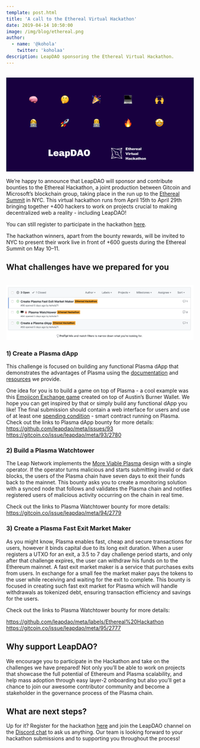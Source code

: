 ```yaml
---
template: post.html
title: 'A call to the Ethereal Virtual Hackathon'
date: 2019-04-14 10:50:00
image: /img/blog/ethereal.png
author:
  - name: '@kohola'
    twitter: 'koholaa'
description: LeapDAO sponsoring the Ethereal Virtual Hackathon.
---
```


<br>

<img src="/img/blog/ethereal.png" alt="LeapDAO x Ethereal">

We’re happy to announce that LeapDAO will sponsor and contribute bounties to the Ethereal Hackathon, a joint production between Gitcoin and Microsoft’s blockchain group, taking place in the run up to the [Ethereal Summit](https://etherealsummit.com/) in NYC. This virtual hackathon runs from April 15th to April 29th bringing together +400 hackers to work on projects crucial to making decentralized web a reality - including LeapDAO! 

You can still register to participate in the hackathon [here](https://gitcoin.typeform.com/to/j7CSbV).

The hackathon winners, apart from the bounty rewards, will be invited to NYC to present their work live in front of +600 guests during the Ethereal Summit on May 10–11.

## What challenges have we prepared for you
<br>
<img src="/img/blog/prizes.png" alt="Ethereal Hackathon bounties">

### 1) Create a Plasma dApp

This challenge is focused on building any functional Plasma dApp that demonstrates the advantages of Plasma using the [documentation](https://docs.leapdao.org/spending-conditions/) and [resources](https://www.youtube.com/watch?v=cB5T0buF8GI) we provide. 

One idea for you is to build a game on top of Plasma - a cool example was this [Emojicon Exchange game](https://www.youtube.com/watch?v=TV262hNh_TI&feature=youtu.be) created on top of Austin’s Burner Wallet. We hope you can get inspired by that or simply build any functional dApp you like! The final submission should contain a web interface for users and use of at least one [spending condition](https://docs.leapdao.org/spending-conditions/) - smart contract running on Plasma. 
Check out the links to Plasma dApp bounty for more details: 
https://github.com/leapdao/meta/issues/93
https://gitcoin.co/issue/leapdao/meta/93/2780

### 2) Build a Plasma Watchtower

The Leap Network implements the [More Viable Plasma](https://ethresear.ch/t/more-viable-plasma/2160) design with a single operator. If the operator turns malicious and starts submitting invalid or dark blocks, the users of the Plasma chain have seven days to exit their funds back to the mainnet. This bounty asks you to create a monitoring solution with a synced node that follows and validates the Plasma chain and notifies registered users of malicious activity occurring on the chain in real time.

Check out the links to Plasma Watchtower bounty for more details: 
https://gitcoin.co/issue/leapdao/meta/94/2779

### 3) Create a Plasma Fast Exit Market Maker 

As you might know, Plasma enables fast, cheap and secure transactions for users, however it binds capital due to its long exit duration. When a user registers a UTXO for an exit, a 3.5 to 7 day challenge period starts, and only after that challenge expires, the user can withdraw his funds on to the Ethereum mainnet. A fast exit market maker is a service that purchases exits from users. In exchange for a small fee the market maker pays the tokens to the user while receiving and waiting for the exit to complete. This bounty is focused in creating such fast exit market for Plasma which will handle withdrawals as tokenized debt, ensuring transaction efficiency and savings for the users. 

Check out the links to Plasma Watchtower bounty for more details: 

https://github.com/leapdao/meta/labels/Ethereal%20Hackathon
https://gitcoin.co/issue/leapdao/meta/95/2777

## Why support LeapDAO?
We encourage you to participate in the Hackathon and take on the challenges we have prepared! Not only you’ll be able to work on projects that showcase the full potential of Ethereum and Plasma scalability, and help mass adoption through easy layer-2 onboarding but also you’ll get a chance to join our awesome contributor community and become a stakeholder in the governance process of the Plasma chain. 

## What are next steps?
Up for it? Register for the hackathon [here](https://gitcoin.typeform.com/to/j7CSbV) and join the LeapDAO channel on the [Discord chat](https://discordapp.com/invite/gDMdrMS) to ask us anything. Our team is looking forward to your hackathon submissions and to supporting you throughout the process! 
